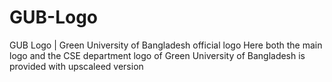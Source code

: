 # GUB-Logo
 GUB Logo | Green University of Bangladesh official logo
Here both the main logo and the CSE department logo of Green University of Bangladesh is provided with upscaleed version
